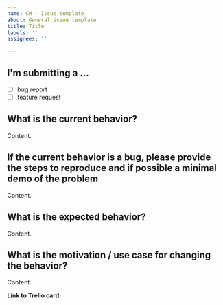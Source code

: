 ```yaml
---
name: CM - Issue template
about: General issue template
title: Title
labels: ''
assignees: ''

---
```


## I'm submitting a ...

- [ ] bug report
- [ ] feature request

## What is the current behavior?

Content.

## If the current behavior is a bug, please provide the steps to reproduce and if possible a minimal demo of the problem

Content.

## What is the expected behavior?

Content.

## What is the motivation / use case for changing the behavior?

Content.

**Link to Trello card:**

